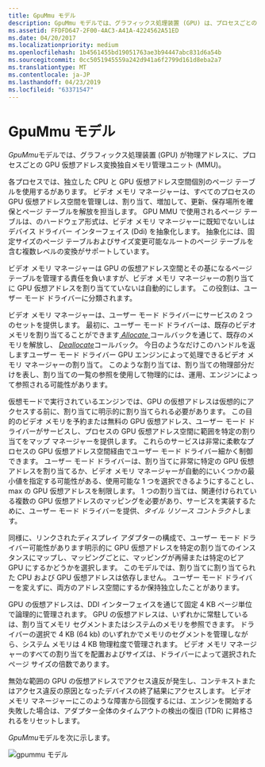 ```yaml
---
title: GpuMmu モデル
description: GpuMmu モデルでは、グラフィックス処理装置 (GPU) は、プロセスごとの GPU 仮想アドレスを物理アドレスを変換独自メモリ管理ユニット (MMU) が。
ms.assetid: FFDFD647-2F00-4AC3-A41A-4224562A51ED
ms.date: 04/20/2017
ms.localizationpriority: medium
ms.openlocfilehash: 1b4561455bd19051763ae3b94447abc831d6a54b
ms.sourcegitcommit: 0cc5051945559a242d941a6f2799d161d8eba2a7
ms.translationtype: MT
ms.contentlocale: ja-JP
ms.lasthandoff: 04/23/2019
ms.locfileid: "63371547"
---
```

# <a name="gpummu-model"></a>GpuMmu モデル


*GpuMmu*モデルでは、グラフィックス処理装置 (GPU) が物理アドレスに、プロセスごとの GPU 仮想アドレス変換独自メモリ管理ユニット (MMU)。

各プロセスでは、独立した CPU と GPU 仮想アドレス空間個別のページ テーブルを使用するがあります。 ビデオ メモリ マネージャーは、すべてのプロセスの GPU 仮想アドレス空間を管理しは、割り当て、増加して、更新、保存場所を確保とページ テーブルを解放を担当します。 GPU MMU で使用されるページ テーブルは、のハードウェア形式は、ビデオ メモリ マネージャーに既知でないしはデバイス ドライバー インターフェイス (Ddi) を抽象化します。 抽象化には、固定サイズのページ テーブルおよびサイズ変更可能なルートのページ テーブルを含む複数レベルの変換がサポートしています。

ビデオ メモリ マネージャーは GPU の仮想アドレス空間とその基になるページ テーブルを管理する責任を負いますが、ビデオ メモリ マネージャーの割り当てに GPU 仮想アドレスを割り当てていないは自動的にします。 この役割は、ユーザー モード ドライバーに分類されます。

ビデオ メモリ マネージャーは、ユーザー モード ドライバーにサービスの 2 つのセットを提供します。 最初に、ユーザー モード ドライバーは、既存のビデオ メモリを割り当てることができます[ *Allocate* ](https://msdn.microsoft.com/library/windows/hardware/ff568893)コールバックを通じて、既存のメモリを解放し、 [ *Deallocate*](https://msdn.microsoft.com/library/windows/hardware/ff568898)コールバック。 今日のようなだけこのハンドルを返しますユーザー モード ドライバー GPU エンジンによって処理できるビデオ メモリ マネージャーの割り当て。 このような割り当ては、割り当ての物理部分だけを表し、割り当ての一覧の参照を使用して物理的には、運用、エンジンによって参照される可能性があります。

仮想モードで実行されているエンジンでは、GPU の仮想アドレスは仮想的にアクセスする前に、割り当てに明示的に割り当てられる必要があります。 この目的のビデオ メモリを予約または無料の GPU 仮想アドレス、ユーザー モード ドライバーがサービスし、プロセスの GPU 仮想アドレス空間に範囲を特定の割り当てをマップ マネージャーを提供します。 これらのサービスは非常に柔軟なプロセスの GPU 仮想アドレス空間経由でユーザー モード ドライバー細かく制御できます。 ユーザー モード ドライバーは、割り当てに非常に特定の GPU 仮想アドレスを割り当てるか、ビデオ メモリ マネージャーが自動的にいくつかの最小値を指定する可能性がある、使用可能な 1 つを選択できるようにすることし、max の GPU 仮想アドレスを制限します。 1 つの割り当ては、関連付けられている複数の GPU 仮想アドレスのマッピングを必要があり、サービスを実装するために、ユーザー モード ドライバーを提供、*タイル リソース コントラクト*します。

同様に、リンクされたディスプレイ アダプターの構成で、ユーザー モード ドライバー可能性があります明示的に GPU 仮想アドレスを特定の割り当てのインスタンスにマップし、マッピングごとに、マッピングが再帰または特定のピア GPU にするかどうかを選択します。 このモデルでは、割り当てに割り当てられた CPU および GPU 仮想アドレスは依存しません。 ユーザー モード ドライバーを変えずに、両方のアドレス空間にするか保持独立したことがあります。

GPU の仮想アドレスは、DDI インターフェイスを通じて固定 4 KB ページ単位で論理的に管理されます。 GPU の仮想アドレスは、いずれかに常駐しているは、割り当てメモリ セグメントまたはシステムのメモリを参照できます。 ドライバーの選択で 4 KB (64 kb) のいずれかでメモリのセグメントを管理しながら、システム メモリは 4 KB 物理粒度で管理されます。 ビデオ メモリ マネージャーのすべての割り当てを配置およびサイズは、ドライバーによって選択されたページ サイズの倍数であります。

無効な範囲の GPU の仮想アドレスでアクセス違反が発生し、コンテキストまたはアクセス違反の原因となったデバイスの終了結果にアクセスします。 ビデオ メモリ マネージャーにこのような障害から回復するには、エンジンを開始する失敗した場合は、アダプター全体のタイムアウトの検出の復旧 (TDR) に昇格されるをリセットします。

*GpuMmu*モデルを次に示します。

![gpummu モデル](images/gpummu-model.1.png)

 

 





